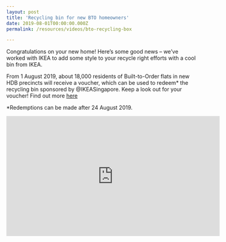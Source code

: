 ```yaml
---
layout: post
title: 'Recycling bin for new BTO homeowners'
date: 2019-08-01T00:00:00.000Z
permalink: /resources/videos/bto-recycling-box

---
```




Congratulations on your new home! Here’s some good news – we’ve worked with IKEA to add some style to your recycle right efforts with a cool bin from IKEA.

From 1 August 2019, about 18,000 residents of Built-to-Order flats in new HDB precincts will receive a voucher, which can be used to redeem* the recycling bin sponsored by @IKEASingapore. Keep a look out for your voucher! Find out more [here](http://bit.ly/2GENgLo)

*Redemptions can be made after 24 August 2019.

<div class="bp-youtube">
      <iframe width="560" height="315" src="https://www.youtube.com/embed/O1pXZv-os4E" frameborder="0" allow="autoplay; encrypted-media" allowfullscreen></iframe>
</div>
